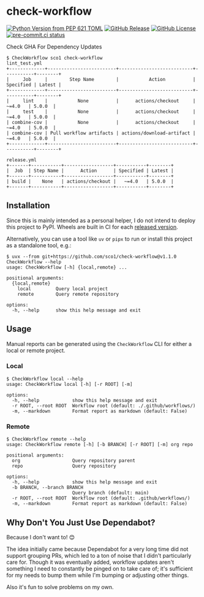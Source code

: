 # check-workflow

[![Python Version from PEP 621 TOML](https://img.shields.io/python/required-version-toml?tomlFilePath=https%3A%2F%2Fraw.githubusercontent.com%2Fsco1%2Fcheck-workflow%2Frefs%2Fheads%2Fmain%2Fpyproject.toml&logo=python&logoColor=FFD43B)](https://github.com/sco1/check-workflow/blob/main/pyproject.toml)
[![GitHub Release](https://img.shields.io/github/v/release/sco1/check-workflow)](https://github.com/sco1/check-workflow/releases)
[![GitHub License](https://img.shields.io/github/license/sco1/check-workflow?color=magenta)](https://github.com/sco1/check-workflow/blob/main/LICENSE)
[![pre-commit.ci status](https://results.pre-commit.ci/badge/github/sco1/check-workflow/main.svg)](https://results.pre-commit.ci/latest/github/sco1/check-workflow/main)

Check GHA For Dependency Updates

```text
$ CheckWorkflow sco1 check-workflow
lint_test.yml
+-------------+-------------------------+---------------------------+-----------+--------+
|     Job     |        Step Name        |           Action          | Specified | Latest |
+-------------+-------------------------+---------------------------+-----------+--------+
|     lint    |           None          |      actions/checkout     |   ~=4.0   | 5.0.0  |
|     test    |           None          |      actions/checkout     |   ~=4.0   | 5.0.0  |
| combine-cov |           None          |      actions/checkout     |   ~=4.0   | 5.0.0  |
| combine-cov | Pull workflow artifacts | actions/download-artifact |   ~=4.0   | 5.0.0  |
+-------------+-------------------------+---------------------------+-----------+--------+

release.yml
+-------+-----------+------------------+-----------+--------+
|  Job  | Step Name |      Action      | Specified | Latest |
+-------+-----------+------------------+-----------+--------+
| build |    None   | actions/checkout |   ~=4.0   | 5.0.0  |
+-------+-----------+------------------+-----------+--------+
```

## Installation

Since this is mainly intended as a personal helper, I do not intend to deploy this project to PyPI. Wheels are built in CI for each [released version](https://github.com/sco1/check-workflow/releases/latest).

Alternatively, you can use a tool like `uv` or `pipx` to run or install this project as a standalone tool, e.g.:

```text
$ uvx --from git+https://github.com/sco1/check-workflow@v1.1.0 CheckWorkflow --help
usage: CheckWorkflow [-h] {local,remote} ...

positional arguments:
  {local,remote}
    local         Query local project
    remote        Query remote repository

options:
  -h, --help      show this help message and exit
```

## Usage

Manual reports can be generated using the `CheckWorkflow` CLI for either a local or remote project.

### Local

<!-- [[[cog
import cog
from subprocess import PIPE, run
out = run(["CheckWorkflow", "local", "--help"], stdout=PIPE, encoding="ascii")
cog.out(
    f"\n```text\n$ CheckWorkflow local --help\n{out.stdout.rstrip()}\n```\n\n"
)
]]] -->

```text
$ CheckWorkflow local --help
usage: CheckWorkflow local [-h] [-r ROOT] [-m]

options:
  -h, --help            show this help message and exit
  -r ROOT, --root ROOT  Workflow root (default: ./.github/workflows/)
  -m, --markdown        Format report as markdown (default: False)
```

<!-- [[[end]]] -->

### Remote

<!-- [[[cog
import cog
from subprocess import PIPE, run
out = run(["CheckWorkflow", "remote", "--help"], stdout=PIPE, encoding="ascii")
cog.out(
    f"\n```text\n$ CheckWorkflow remote --help\n{out.stdout.rstrip()}\n```\n\n"
)
]]] -->

```text
$ CheckWorkflow remote --help
usage: CheckWorkflow remote [-h] [-b BRANCH] [-r ROOT] [-m] org repo

positional arguments:
  org                   Query repository parent
  repo                  Query repository

options:
  -h, --help            show this help message and exit
  -b BRANCH, --branch BRANCH
                        Query branch (default: main)
  -r ROOT, --root ROOT  Workflow root (default: .github/workflows/)
  -m, --markdown        Format report as markdown (default: False)
```

<!-- [[[end]]] -->

## Why Don't You Just Use Dependabot?

Because I don't want to! 😊

The idea initially came because Dependabot for a very long time did not support grouping PRs, which led to a ton of noise that I didn't particularly care for. Though it was eventually added, workflow updates aren't something I need to constantly be pinged on to take care of; it's sufficient for my needs to bump them while I'm bumping or adjusting other things.

Also it's fun to solve problems on my own.
